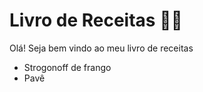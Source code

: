 # Livro de Receitas :man_cook:

Olá! Seja bem vindo ao meu livro de receitas

- Strogonoff de frango
- Pavê
